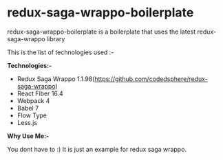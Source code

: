 # redux-saga-wrappo-boilerplate

redux-saga-wrappo-boilerplate is a boilerplate that uses the latest redux-saga-wrappo library

This is the list of technologies used :- 

**Technologies:-**

- Redux Saga Wrappo 1.1.98(https://github.com/codedsphere/redux-saga-wrappo)
- React Fiber 16.4
- Webpack 4
- Babel 7 
- Flow Type
- Less.js

**Why Use Me:-**

You dont have to :) It is just an example for redux saga wrappo.